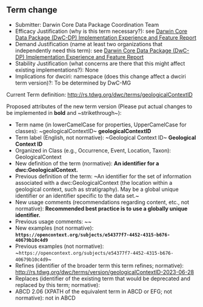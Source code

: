 ## Term change

* Submitter: Darwin Core Data Package Coordination Team
* Efficacy Justification (why is this term necessary?): see [Darwin Core Data Package (DwC-DP) Implementation Experience and Feature Report](https://gbif.github.io/dwc-dp/docs/dwc_dp_implementation_feature_reports.pdf)
* Demand Justification (name at least two organizations that independently need this term): see [Darwin Core Data Package (DwC-DP) Implementation Experience and Feature Report](https://gbif.github.io/dwc-dp/docs/dwc_dp_implementation_feature_reports.pdf)
* Stability Justification (what concerns are there that this might affect existing implementations?): None
* Implications for dwciri: namespace (does this change affect a dwciri term version)?: To be determined by DwC-MG

Current Term definition: http://rs.tdwg.org/dwc/terms/geologicalContextID

Proposed attributes of the new term version (Please put actual changes to be implemented in **bold** and ~strikethrough~):

* Term name (in lowerCamelCase for properties, UpperCamelCase for classes): ~geologicalContextID~ **geologicalContextID**
* Term label (English, not normative): ~Geological Context ID~ **Geological Context ID**
* Organized in Class (e.g., Occurrence, Event, Location, Taxon): GeologicalContext
* New definition of the term (normative): **An identifier for a dwc:GeologicalContext.**
* Previous definition of the term: ~An identifier for the set of information associated with a dwc:GeologicalContext (the location within a geological context, such as stratigraphy). May be a global unique identifier or an identifier specific to the data set.~
* New usage comments (recommendations regarding content, etc., not normative): **Recommended best practice is to use a globally unique identifier.** 
* Previous usage comments: ~~
* New examples (not normative): **`https://opencontext.org/subjects/e54377f7-4452-4315-b676-40679b10c4d9`**
* Previous examples (not normative): ~`https://opencontext.org/subjects/e54377f7-4452-4315-b676-40679b10c4d9`~
* Refines (identifier of the broader term this term refines; normative): http://rs.tdwg.org/dwc/terms/version/geologicalContextID-2023-06-28
* Replaces (identifier of the existing term that would be deprecated and replaced by this term; normative): 
* ABCD 2.06 (XPATH of the equivalent term in ABCD or EFG; not normative): not in ABCD
